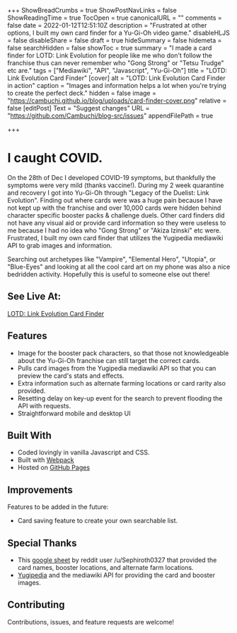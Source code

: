 +++
ShowBreadCrumbs = true
ShowPostNavLinks = false
ShowReadingTime = true
TocOpen = true
canonicalURL = ""
comments = false
date = 2022-01-12T12:51:10Z
description = "Frustrated at other options, I built my own card finder for a Yu-Gi-Oh video game."
disableHLJS = false
disableShare = false
draft = true
hideSummary = false
hidemeta = false
searchHidden = false
showToc = true
summary = "I made a card finder for LOTD: Link Evolution for people like me who don't follow the franchise thus can never remember who \"Gong Strong\" or \"Tetsu Trudge\" etc are."
tags = ["Mediawiki", "API", "Javascript", "Yu-Gi-Oh"]
title = "LOTD: Link Evolution Card Finder"
[cover]
alt = "LOTD: Link Evolution Card Finder in action"
caption = "Images and information helps a lot when you're trying to create the perfect deck."
hidden = false
image = "https://cambuchi.github.io/blog/uploads/card-finder-cover.png"
relative = false
[editPost]
Text = "Suggest changes"
URL = "https://github.com/Cambuchi/blog-src/issues"
appendFilePath = true

+++
# I caught COVID.

On the 28th of Dec I developed COVID-19 symptoms, but thankfully the symptoms were very mild (thanks vaccine!). During my 2 week quarantine and recovery I got into Yu-Gi-Oh through "Legacy of the Duelist: Link Evolution". Finding out where cards were was a huge pain because I have not kept up with the franchise and over 10,000 cards were hidden behind character specific booster packs & challenge duels. Other card finders did not have any visual aid or provide card information so they were useless to me because I had no idea who "Gong Strong" or "Akiza Izinski" etc were. Frustrated, I built my own card finder that utilizes the Yugipedia mediawiki API to grab images and information.

Searching out archetypes like "Vampire", "Elemental Hero", "Utopia", or "Blue-Eyes" and looking at all the cool card art on my phone was also a nice bedridden activity. Hopefully this is useful to someone else out there!

## See Live At:

[LOTD: Link Evolution Card Finder](https://cambuchi.github.io/LOTD-Link-Evolution-Card-Finder/)

## Features

* Image for the booster pack characters, so that those not knowledgeable about the Yu-Gi-Oh franchise can still target the correct cards.
* Pulls card images from the Yugipedia mediawiki API so that you can preview the card's stats and effects.
* Extra information such as alternate farming locations or card rarity also provided.
* Resetting delay on key-up event for the search to prevent flooding the API with requests.
* Straightforward mobile and desktop UI

## Built With

* Coded lovingly in vanilla Javascript and CSS.
* Built with [Webpack](https://webpack.js.org/)
* Hosted on [GitHub Pages](https://pages.github.com/)

## Improvements

Features to be added in the future:

* Card saving feature to create your own searchable list.

## Special Thanks

* This [google sheet](https://docs.google.com/spreadsheets/d/19tRadwIu9HH8nKa81Vk4XJSmZdwCy5k2pyACB6ma0yo/) by reddit user /u/Sephiroth0327 that provided the card names, booster locations, and alternate farm locations.
* [Yugipedia](https://yugipedia.com/wiki/Yugipedia) and the mediawiki API for providing the card and booster images.

## Contributing

Contributions, issues, and feature requests are welcome!